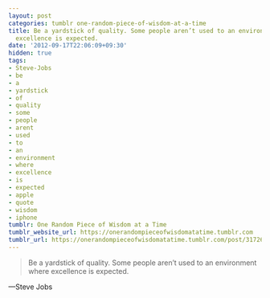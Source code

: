 ```yaml
---
layout: post
categories: tumblr one-random-piece-of-wisdom-at-a-time
title: Be a yardstick of quality. Some people aren’t used to an environment where
  excellence is expected.
date: '2012-09-17T22:06:09+09:30'
hidden: true
tags:
- Steve-Jobs
- be
- a
- yardstick
- of
- quality
- some
- people
- arent
- used
- to
- an
- environment
- where
- excellence
- is
- expected
- apple
- quote
- wisdom
- iphone
tumblr: One Random Piece of Wisdom at a Time
tumblr_website_url: https://onerandompieceofwisdomatatime.tumblr.com
tumblr_url: https://onerandompieceofwisdomatatime.tumblr.com/post/31726229699/be-a-yardstick-of-quality-some-people-arent-used
---
```

> Be a yardstick of quality. Some people aren’t used to an environment where excellence is expected.

—Steve Jobs
